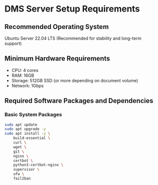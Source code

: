 # DMS Server Setup Requirements

## Recommended Operating System
Ubuntu Server 22.04 LTS (Recommended for stability and long-term support)

## Minimum Hardware Requirements
- CPU: 4 cores
- RAM: 16GB
- Storage: 512GB SSD (or more depending on document volume)
- Network: 1Gbps

## Required Software Packages and Dependencies

### Basic System Packages
```bash
sudo apt update
sudo apt upgrade -y
sudo apt install -y \
    build-essential \
    curl \
    wget \
    git \
    nginx \
    certbot \
    python3-certbot-nginx \
    supervisor \
    ufw \
    fail2ban